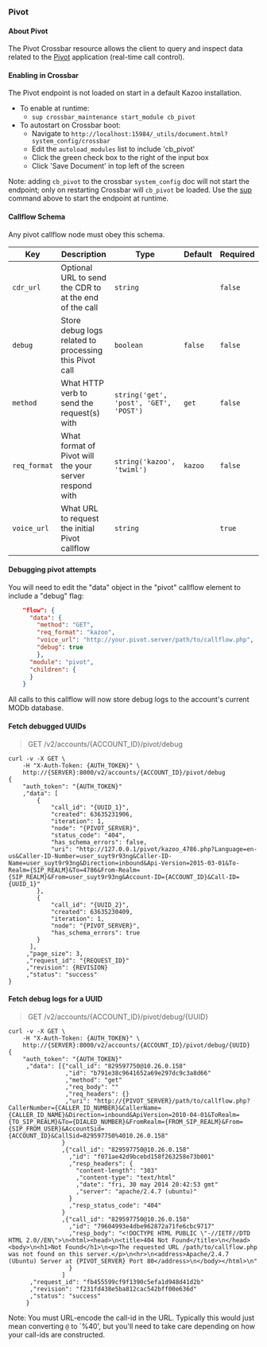 ### Pivot

#### About Pivot

The Pivot Crossbar resource allows the client to query and inspect data related to the [Pivot](/applications/pivot) application (real-time call control).

#### Enabling in Crossbar

The Pivot endpoint is not loaded on start in a default Kazoo installation.

* To enable at runtime:
    * `sup crossbar_maintenance start_module cb_pivot`
* To autostart on Crossbar boot:
    * Navigate to `http://localhost:15984/_utils/document.html?system_config/crossbar`
    * Edit the `autoload_modules` list to include 'cb_pivot'
    * Click the green check box to the right of the input box
    * Click 'Save Document' in top left of the screen

Note: adding `cb_pivot` to the crossbar `system_config` doc will not start the endpoint; only on restarting Crossbar will `cb_pivot` be loaded. Use the [sup](./sup.md) command above to start the endpoint at runtime.

#### Callflow Schema

Any pivot callflow node must obey this schema.

Key | Description | Type | Default | Required
--- | ----------- | ---- | ------- | --------
`cdr_url` | Optional URL to send the CDR to at the end of the call | `string` |   | `false`
`debug` | Store debug logs related to processing this Pivot call | `boolean` | `false` | `false`
`method` | What HTTP verb to send the request(s) with | `string('get', 'post', 'GET', 'POST')` | `get` | `false`
`req_format` | What format of Pivot will the your server respond with | `string('kazoo', 'twiml')` | `kazoo` | `false`
`voice_url` | What URL to request the initial Pivot callflow | `string` |   | `true`

#### Debugging pivot attempts

You will need to edit the "data" object in the "pivot" callflow element to include a "debug" flag:

```json
    "flow": {
      "data": {
        "method": "GET",
        "req_format": "kazoo",
        "voice_url": "http://your.pivot.server/path/to/callflow.php",
        "debug": true
        },
      "module": "pivot",
      "children": {
      }
    }
```

All calls to this callflow will now store debug logs to the account's current MODb database.


#### Fetch debugged UUIDs

> GET /v2/accounts/{ACCOUNT_ID}/pivot/debug

```curl
curl -v -X GET \
    -H "X-Auth-Token: {AUTH_TOKEN}" \
    http://{SERVER}:8000/v2/accounts/{ACCOUNT_ID}/pivot/debug
{
    "auth_token": "{AUTH_TOKEN}"
    ,"data": [
        {
            "call_id": "{UUID_1}",
            "created": 63635231906,
            "iteration": 1,
            "node": "{PIVOT_SERVER}",
            "status_code": "404",
            "has_schema_errors": false,
            "uri": "http://127.0.0.1/pivot/kazoo_4786.php?Language=en-us&Caller-ID-Number=user_suyt9r93ng&Caller-ID-Name=user_suyt9r93ng&Direction=inbound&Api-Version=2015-03-01&To-Realm={SIP_REALM}&To=4786&From-Realm={SIP_REALM}&From=user_suyt9r93ng&Account-ID={ACCOUNT_ID}&Call-ID={UUID_1}"
        },
        {
            "call_id": "{UUID_2}",
            "created": 63635230409,
            "iteration": 1,
            "node": "{PIVOT_SERVER}",
            "has_schema_errors": true
        }
      ],
     ,"page_size": 3,
     ,"request_id": "{REQUEST_ID}"
     ,"revision": {REVISION}
     ,"status": "success"
}
```

#### Fetch debug logs for a UUID

> GET /v2/accounts/{ACCOUNT_ID}/pivot/debug/{UUID}

```curl
curl -v -X GET \
    -H "X-Auth-Token: {AUTH_TOKEN}" \
    http://{SERVER}:8000/v2/accounts/{ACCOUNT_ID}/pivot/debug/{UUID}
{
    "auth_token": "{AUTH_TOKEN}"
     ,"data": [{"call_id": "829597750@10.26.0.158"
                ,"id": "b791e38c9641652a69e297dc9c3a8d66"
                ,"method": "get"
                ,"req_body": ""
                ,"req_headers": {}
                ,"uri": "http://{PIVOT_SERVER}/path/to/callflow.php?CallerNumber={CALLER_ID_NUMBER}&CallerName={CALLER_ID_NAME}&Direction=inbound&ApiVersion=2010-04-01&ToRealm={TO_SIP_REALM}&To={DIALED_NUMBER}&FromRealm={FROM_SIP_REALM}&From={SIP_FROM_USER}&AccountSid={ACCOUNT_ID}&CallSid=829597750%4010.26.0.158"
               }
               ,{"call_id": "829597750@10.26.0.158"
                 ,"id": "f071ae42d9bcebd158f263258e73b001"
                 ,"resp_headers": {
                   "content-length": "303"
                   ,"content-type": "text/html"
                   ,"date": "fri, 30 may 2014 20:42:53 gmt"
                   ,"server": "apache/2.4.7 (ubuntu)"
                 }
                 ,"resp_status_code": "404"
               }
               ,{"call_id": "829597750@10.26.0.158"
                 ,"id": "79604993e4dbe962872a71fe6cbc9717"
                 ,"resp_body": "<!DOCTYPE HTML PUBLIC \"-//IETF//DTD HTML 2.0//EN\">\n<html><head>\n<title>404 Not Found</title>\n</head><body>\n<h1>Not Found</h1>\n<p>The requested URL /path/to/callflow.php was not found on this server.</p>\n<hr>\n<address>Apache/2.4.7 (Ubuntu) Server at {PIVOT_SERVER} Port 80</address>\n</body></html>\n"
                 }
               ]
      ,"request_id": "fb455599cf9f1390c5efa1d948d41d2b"
      ,"revision": "f231fd438e5ba812cac542bff00e636d"
      ,"status": "success"
     }
```

Note: You must URL-encode the call-id in the URL. Typically this would just mean converting `@` to `%40', but you'll need to take care depending on how your call-ids are constructed.
